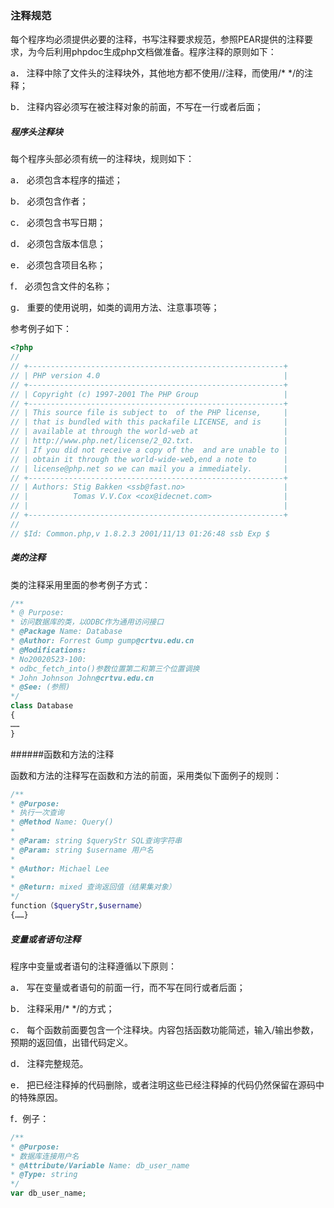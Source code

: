 ### 注释规范

每个程序均必须提供必要的注释，书写注释要求规范，参照PEAR提供的注释要求，为今后利用phpdoc生成php文档做准备。程序注释的原则如下：

a． 注释中除了文件头的注释块外，其他地方都不使用//注释，而使用/* */的注释；

b． 注释内容必须写在被注释对象的前面，不写在一行或者后面；

##### 程序头注释块

每个程序头部必须有统一的注释块，规则如下：

a． 必须包含本程序的描述；

b． 必须包含作者；

c． 必须包含书写日期；

d． 必须包含版本信息；

e． 必须包含项目名称；

f． 必须包含文件的名称；

g． 重要的使用说明，如类的调用方法、注意事项等；

参考例子如下：

```php
<?php
//
// +---------------------------------------------------------+
// | PHP version 4.0                                         |
// +---------------------------------------------------------+
// | Copyright (c) 1997-2001 The PHP Group                   |
// +---------------------------------------------------------+
// | This source file is subject to  of the PHP license,     |
// | that is bundled with this packafile LICENSE, and is     |
// | available at through the world-web at                   |
// | http://www.php.net/license/2_02.txt.                    |
// | If you did not receive a copy of the  and are unable to |
// | obtain it through the world-wide-web,end a note to      |
// | license@php.net so we can mail you a immediately.       |
// +---------------------------------------------------------+
// | Authors: Stig Bakken <ssb@fast.no>                      |
// |          Tomas V.V.Cox <cox@idecnet.com>                |
// |                                                         |
// +---------------------------------------------------------+
//
// $Id: Common.php,v 1.8.2.3 2001/11/13 01:26:48 ssb Exp $
```


##### 类的注释
类的注释采用里面的参考例子方式：
```php
/**
* @ Purpose:
* 访问数据库的类，以ODBC作为通用访问接口
* @Package Name: Database
* @Author: Forrest Gump gump@crtvu.edu.cn
* @Modifications:
* No20020523-100:
* odbc_fetch_into()参数位置第二和第三个位置调换
* John Johnson John@crtvu.edu.cn
* @See: (参照)
*/
class Database
{
……
}
```


######函数和方法的注释

函数和方法的注释写在函数和方法的前面，采用类似下面例子的规则：

```php
/**
* @Purpose:
* 执行一次查询
* @Method Name: Query()
*
* @Param: string $queryStr SQL查询字符串
* @Param: string $username 用户名
*
* @Author: Michael Lee
*
* @Return: mixed 查询返回值（结果集对象）
*/
function（$queryStr,$username）
{……}
```


##### 变量或者语句注释

程序中变量或者语句的注释遵循以下原则：

a． 写在变量或者语句的前面一行，而不写在同行或者后面；

b． 注释采用/* */的方式；

c． 每个函数前面要包含一个注释块。内容包括函数功能简述，输入/输出参数，预期的返回值，出错代码定义。

d． 注释完整规范。

e． 把已经注释掉的代码删除，或者注明这些已经注释掉的代码仍然保留在源码中的特殊原因。

f．例子：

```php
/**
* @Purpose:
* 数据库连接用户名
* @Attribute/Variable Name: db_user_name
* @Type: string
*/
var db_user_name;
```
